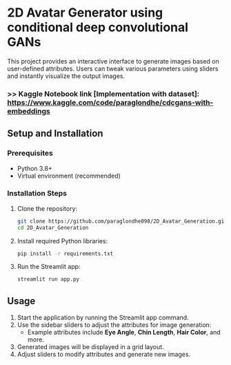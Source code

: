 # 2D Avatar Generator using conditional deep convolutional GANs

This project provides an interactive interface to generate images based on user-defined attributes. Users can tweak various parameters using sliders and instantly visualize the output images.
### >> Kaggle Notebook link [Implementation with dataset]: https://www.kaggle.com/code/paraglondhe/cdcgans-with-embeddings


## Setup and Installation

### Prerequisites
- Python 3.8+
- Virtual environment (recommended)

### Installation Steps
1. Clone the repository:
   ```bash
   git clone https://github.com/paraglondhe098/2D_Avatar_Generation.git
   cd 2D_Avatar_Generation
   ```

2. Install required Python libraries:
   ```bash
   pip install -r requirements.txt
   ```

3. Run the Streamlit app:
   ```bash
   streamlit run app.py
   ```

## Usage

1. Start the application by running the Streamlit app command.
2. Use the sidebar sliders to adjust the attributes for image generation:
   - Example attributes include **Eye Angle**, **Chin Length**, **Hair Color**, and more.
3. Generated images will be displayed in a grid layout.
4. Adjust sliders to modify attributes and generate new images.


